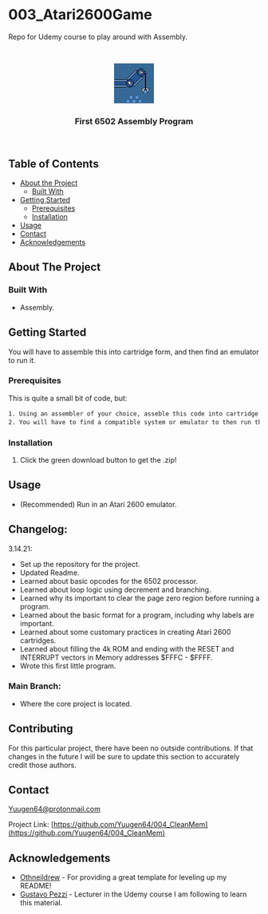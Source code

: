 # 003_Atari2600Game
Repo for Udemy course to play around with Assembly.

<!-- PROJECT LOGO -->
<br />
<p align="center">
  <a href="https://github.com/Yuugen64/004_CleanMem/README.md">
    <img src="001_AssemblySprite.png" alt="Logo" width="80" height="80">
  </a>

  <h3 align="center">First 6502 Assembly Program</h3>
  
  <br />
  </p>
</p>



<!-- TABLE OF CONTENTS -->
## Table of Contents

* [About the Project](#about-the-project)
  * [Built With](#built-with)
* [Getting Started](#getting-started)
  * [Prerequisites](#prerequisites)
  * [Installation](#installation)
* [Usage](#usage)
* [Contact](#contact)
* [Acknowledgements](#acknowledgements)




<!-- ABOUT THE PROJECT -->
## About The Project

<!-- [![Product Name Screen Shot][product-screenshot]](https://example.com) -->


### Built With
* Assembly.



<!-- GETTING STARTED -->
## Getting Started

You will have to assemble this into cartridge form, and then find an emulator to run it.



### Prerequisites

This is quite a small bit of code, but:
```sh
1. Using an assembler of your choice, asseble this code into cartridge format so that it can be executed.
2. You will have to find a compatible system or emulator to then run the code.
```

### Installation

1. Click the green download button to get the .zip!



<!-- USAGE EXAMPLES -->
## Usage
- (Recommended) Run in an Atari 2600 emulator.

<!-- CHANGELOG -->
## Changelog:
<!-- DATES and what changed/was accomplished on that day. -->

3.14.21:
- Set up the repository for the project.
- Updated Readme.
- Learned about basic opcodes for the 6502 processor.
- Learned about loop logic using decrement and branching.
- Learned why its important to clear the page zero region before running a program.
- Learned about the basic format for a program, including why labels are important.
- Learned about some customary practices in creating Atari 2600 cartridges.
- Learned about filling the 4k ROM and ending with the RESET and INTERRUPT vectors in Memory addresses $FFFC - $FFFF.
- Wrote this first little program.

### Main Branch:
- Where the core project is located.

<!-- CONTRIBUTING -->
## Contributing

For this particular project, there have been no outside contributions. If that changes in the future I will be sure to update this section to accurately credit those authors.



<!-- CONTACT -->
## Contact

Yuugen64@protonmail.com

<!-- ***Make sure to update REPO in BOTH URLs here*** -->
Project Link: [https://github.com/Yuugen64/004_CleanMem](https://github.com/Yuugen64/004_CleanMem)



<!-- ACKNOWLEDGEMENTS -->
## Acknowledgements
* [Othneildrew](https://github.com/othneildrew/Best-README-Template/blob/master/README.md) - For providing a great template for leveling up my README!
* [Gustavo Pezzi](https://www.udemy.com/course/programming-games-for-the-atari-2600/) - Lecturer in the Udemy course I am following to learn this material.

